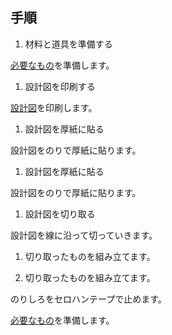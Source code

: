 ## 手順

1. 材料と道具を準備する

[必要なもの](https://github.com/aoinakayama/earthandspace#用意するもの模型)を準備します。

1. 設計図を印刷する

[設計図](https://github.com/aoinakayama/earthandspace/blob/master/drawing/body.pdf)を印刷します。

1. 設計図を厚紙に貼る

設計図をのりで厚紙に貼ります。

1. 設計図を厚紙に貼る

設計図をのりで厚紙に貼ります。

1. 設計図を切り取る

設計図を線に沿って切っていきます。

1. 切り取ったものを組み立てます。

1. 切り取ったものを組み立てます。

のりしろをセロハンテープで止めます。










[必要なもの](https://github.com/aoinakayama/earthandspace#用意するもの模型)を準備します。

<!-- ### 枠を作成する -->
<!-- ### 天井を作る -->
<!-- ### 地球に画像を貼る -->
<!-- ### 天井に地球をつける -->
<!-- ### 枠にとってをつける -->
<!-- ### 天井をつける -->
